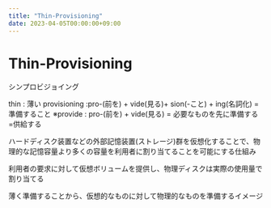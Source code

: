 ```yaml
---
title: "Thin-Provisioning"
date: 2023-04-05T00:00:00+09:00
---
```

# Thin-Provisioning

シンプロビジョイング

thin : 薄い
provisioning :pro-(前を) + vide(見る)+ sion(-こと) + ing(名詞化) = 準備すること
※provide : pro-(前を) + vide(見る) = 必要なものを先に準備する =供給する

ハードディスク装置などの外部記憶装置(ストレージ)群を仮想化することで、物理的な記憶容量より多くの容量を利用者に割り当てることを可能にする仕組み

利用者の要求に対して仮想ボリュームを提供し、物理ディスクは実際の使用量で割り当てる

薄く準備することから、仮想的なものに対して物理的なものを準備するイメージ

